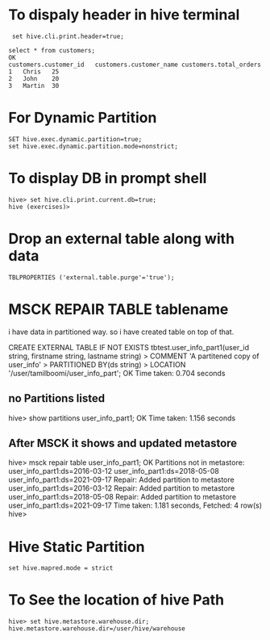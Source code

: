 # To dispaly header in hive terminal
```
 set hive.cli.print.header=true;
 ```
 ```
select * from customers;
OK
customers.customer_id	customers.customer_name	customers.total_orders
1	Chris	25
2	John	20
3	Martin	30
```
# For Dynamic Partition
```
SET hive.exec.dynamic.partition=true; 
set hive.exec.dynamic.partition.mode=nonstrict;
```
# To display DB in prompt shell
```
hive> set hive.cli.print.current.db=true;
hive (exercises)> 
```
# Drop an external table along with data
```
TBLPROPERTIES ('external.table.purge'='true');
```

# MSCK REPAIR TABLE tablename

i have data in partitioned way. so i have created table on top of that. 

CREATE EXTERNAL TABLE IF NOT EXISTS tbtest.user_info_part1(user_id string, firstname string, lastname string)
    > COMMENT 'A partitened copy of user_info'
    > PARTITIONED BY(ds string)
    > LOCATION '/user/tamilboomi/user_info_part';
OK
Time taken: 0.704 seconds


## no Partitions listed
hive> show partitions user_info_part1;
OK
Time taken: 1.156 seconds



## After MSCK it shows and updated metastore
hive> msck repair table user_info_part1;
OK
Partitions not in metastore:	user_info_part1:ds=2016-03-12	user_info_part1:ds=2018-05-08	user_info_part1:ds=2021-09-17
Repair: Added partition to metastore user_info_part1:ds=2016-03-12
Repair: Added partition to metastore user_info_part1:ds=2018-05-08
Repair: Added partition to metastore user_info_part1:ds=2021-09-17
Time taken: 1.181 seconds, Fetched: 4 row(s)
hive> 


# Hive Static Partition
```
set hive.mapred.mode = strict 
```

# To See the location of hive Path
```
hive> set hive.metastore.warehouse.dir;
hive.metastore.warehouse.dir=/user/hive/warehouse
```
